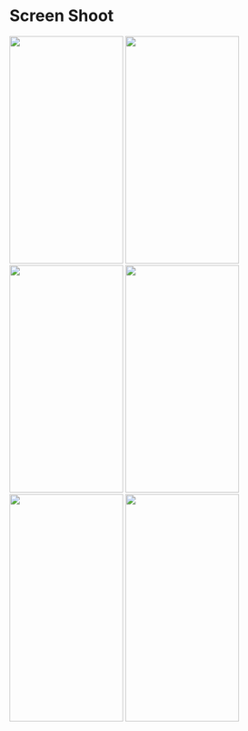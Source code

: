 # Screen Shoot

<img src = "https://user-images.githubusercontent.com/53982895/187052138-243d745a-70dd-40ca-a125-a194f2faefde.png" width = "200" height = "400"> <img src = "https://user-images.githubusercontent.com/53982895/187052142-e4ef2bc6-739a-4252-932b-a767241f088d.png" width = "200" height = "400">
<img src = "https://user-images.githubusercontent.com/53982895/187052164-16f23ae6-48e8-4716-9c48-709737709666.png" width = "200" height = "400"> <img src = "https://user-images.githubusercontent.com/53982895/187052182-719b6690-97d8-412f-a81d-33667a0102e0.png" width = "200" height = "400">
<img src = "https://user-images.githubusercontent.com/53982895/187052184-d0268f8b-4eed-4ae8-a99a-b3585f4c97ed.png" width = "200" height = "400"> <img src = "https://user-images.githubusercontent.com/53982895/187052189-4a38362a-dd0b-4225-bb25-c0e19cde84c9.png" width = "200" height = "400">
